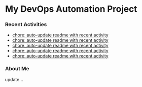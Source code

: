 # My DevOps Automation Project

### Recent Activities
<!-- activity:START -->
- [chore: auto-update readme with recent activity](https://github.com/kaigiii/mybowling-app/commit/8ef12e03d40817b2433f706eb29dbb1ff6c7f461)
- [chore: auto-update readme with recent activity](https://github.com/kaigiii/mybowling-app/commit/f6d4d5b0d0c70a504e334fdc9fc4a899ebd4ac1a)
- [chore: auto-update readme with recent activity](https://github.com/kaigiii/mybowling-app/commit/691e577d916a4dd82dd6c08aaa5dfd96e37208b2)
- [chore: auto-update readme with recent activity](https://github.com/kaigiii/mybowling-app/commit/91ee963c143dab1446144f35a7012674050f16ce)
- [chore: auto-update readme with recent activity](https://github.com/kaigiii/mybowling-app/commit/cbc305f5e1a8dd9ba9ba23602ea8bf988f506c9b)
<!-- activity:END -->

### About Me
<!-- MYLINKS:START -->
<!-- MYLINKS:END -->

update...

